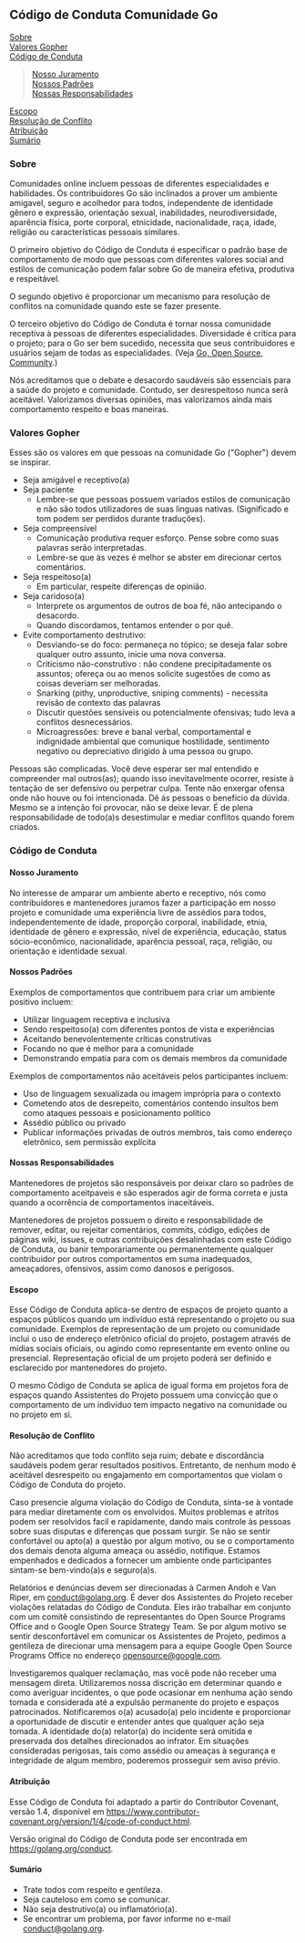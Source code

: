 ## Código de Conduta Comunidade Go




[Sobre](#sobre)\
[Valores Gopher](#valores-gopher)\
[Código de Conduta](#código-de-conduta)
> [Nosso Juramento](#nosso-juramento)\
> [Nossos Padrões](#nossos-padrões)\
> [Nossas Responsabilidades](#nossas-responsabilidades)

[Escopo](#escopo)\
[Resolução de Conflito](#resolu%c3%a7%c3%a3o-de-conflito)\
[Atribuição](#atribui%c3%a7%c3%a3o)\
[Sumário](#Sumário)





### Sobre
Comunidades online incluem pessoas de diferentes especialidades e habilidades. Os contribuidores Go são inclinados a prover um ambiente amigavel, 
seguro e acolhedor para todos, independente de identidade gênero e expressão, orientação sexual, inabilidades, neurodiversidade, aparência física,
porte corporal, etnicidade, nacionalidade, raça, idade, religião ou características pessoais similares.

O primeiro objetivo do Código de Conduta é especificar o padrão base de comportamento de modo que pessoas com diferentes valores social and estilos
de comunicação podem falar sobre Go de maneira efetiva, produtiva e respeitável.

O segundo objetivo é proporcionar um mecanismo para resolução de conflitos na comunidade quando este se fazer presente.

O terceiro objetivo do Código de Conduta é tornar nossa comunidade receptiva à pessoas de diferentes especialidades. Diversidade é crítica para o projeto; 
para o Go ser bem sucedido, necessita que seus contribuidores e usuários sejam de todas as especialidades. (Veja [Go, Open Source, Community](#https://blog.golang.org/open-source).)

Nós acreditamos que o debate e desacordo saudáveis são essenciais para a saúde do projeto e comunidade. Contudo, ser desrespeitoso nunca será aceitável. Valorizamos diversas opiniões,
mas valorizamos ainda mais comportamento respeito e boas maneiras.

### Valores Gopher

Esses são os valores em que pessoas na comunidade Go ("Gopher") devem se inspirar.

* Seja amigável e receptivo(a)
* Seja paciente
   * Lembre-se que pessoas possuem variados estilos de comunicação e não são todos utilizadores de suas linguas nativas. (Significado e tom podem ser perdidos durante traduções).
* Seja compreensível
   * Comunicação produtiva requer esforço. Pense sobre como suas palavras serão interpretadas.
   * Lembre-se que às vezes é melhor se abster em direcionar certos comentários.
* Seja respeitoso(a)
    * Em particular, respeite diferenças de opinião.
* Seja caridoso(a)
    * Interprete os argumentos de outros de boa fé, não antecipando o desacordo.
    * Quando discordamos, tentamos entender o por quê.
* Evite comportamento destrutivo:
   * Desviando-se do foco: permaneça no tópico; se deseja falar sobre qualquer outro assunto, inicie uma nova conversa.
   * Criticismo não-construtivo : não condene precipitadamente os assuntos; ofereça ou ao menos solicite sugestões de como as coisas deveriam ser melhoradas.
   * Snarking (pithy, unproductive, sniping comments) - necessita revisão de contexto das palavras
   * Discutir questões sensíveis  ou potencialmente ofensivas; tudo leva a conflitos desnecessários.
   * Microagressões: breve e banal verbal, comportamental e indignidade ambiental que comunique hostilidade, sentimento negativo ou depreciativo dirigido
     à uma pessoa ou grupo.
     
Pessoas são complicadas. Você deve esperar ser mal entendido e compreender mal outros(as); quando isso inevitavelmente ocorrer, resiste à tentação de ser
defensivo ou perpetrar culpa. Tente não enxergar ofensa onde não houve ou foi intencionada. Dê ás pessoas o benefício da dúvida. Mesmo se a intenção foi
provocar, não se deixe levar. É de plena responsabilidade de todo(a)s desestimular e mediar conflitos quando forem criados.


### Código de Conduta

#### Nosso Juramento 

   No interesse de amparar um ambiente aberto e receptivo, nós como contribuidores e mantenedores juramos fazer a participação em nosso projeto e comunidade
   uma experiência livre de assédios para todos, independentemente de idade, proporção corporal, inabilidade, etnia, identidade de gênero e expressão, nível
   de experiência, educação, status sócio-econômico, nacionalidade, aparência pessoal, raça, religião, ou orientação e identidade sexual.

#### Nossos Padrões

Exemplos de comportamentos que contribuem para criar um ambiente positivo incluem:  
   * Utilizar linguagem receptiva e inclusiva
   * Sendo respeitoso(a) com diferentes pontos de vista e experiências
   * Aceitando benevolentemente críticas construtivas
   * Focando no que é melhor para a comunidade
   * Demonstrando empatia para com os demais membros da comunidade
  

Exemplos de comportamentos não aceitáveis pelos participantes incluem:
   * Uso de linguagem sexualizada ou imagem imprópria para o contexto
   * Cometendo atos de desrepeito, comentários contendo insultos bem como ataques pessoais e posicionamento político
   * Assédio público ou privado
   * Publicar informações privadas de outros membros, tais como endereço eletrônico, sem permissão explícita

#### Nossas Responsabilidades

   Mantenedores de projetos são responsáveis por deixar claro so padrões de comportamento aceitpaveis e são esperados 
   agir de forma correta e justa quando a ocorrência de comportamentos inaceitáveis.
   
   Mantenedores de projetos possuem o direito e responsabilidade de remover, editar, ou rejeitar comentários, commits,
   código, edições de páginas wiki, issues, e outras contribuições desalinhadas com este Código de Conduta, ou banir 
   temporariamente ou permanentemente qualquer contribuidor por outros comportamentos em suma inadequados, ameaçadores,
   ofensivos, assim como danosos e perigosos.


#### Escopo

Esse Código de Conduta aplica-se dentro de espaços de projeto quanto a espaços públicos quando um indivíduo está representando
o projeto ou sua comunidade. Exemplos de representação de um projeto ou comunidade inclui o uso de endereço eletrônico oficial do
projeto, postagem através de mídias sociais oficiais, ou agindo como representante em evento online ou presencial. Representação oficial
de um projeto poderá ser definido e esclarecido por mantenedores do projeto.

O mesmo Código de Conduta se aplica de igual forma em projetos fora de espaços quando Assistentes do Projeto possuem uma convicção que o
comportamento de um indivíduo tem impacto negativo na comunidade ou no projeto em si.


#### Resolução de Conflito

Não acreditamos que todo conflito seja ruim; debate e discordância saudáveis podem gerar resultados positivos. Entretanto, de nenhum modo
é aceitável desrespeito ou engajamento em comportamentos que violam o Código de Conduta do projeto.

Caso presencie alguma violação do Código de Conduta, sinta-se à vontade para mediar diretamente com os envolvidos. Muitos problemas e atritos
podem ser resolvidos facil e rapidamente, dando mais controle às pessoas sobre suas disputas e diferenças que possam surgir. Se não se sentir
confortável ou apto(a) a questão por algum motivo, ou se o comportamento dos demais denota alguma ameaça ou assédio, notifique. Estamos empenhados
e dedicados a fornecer um ambiente onde participantes sintam-se bem-vindo(a)s e seguro(a)s.


Relatórios e denúncias devem ser direcionadas à Carmen Andoh e Van Riper, em conduct@golang.org. É dever dos Assistentes do Projeto receber violações
relatadas do Código de Conduta. Eles irão trabalhar em conjunto com um comitê consistindo de representantes do Open Source Programs Office and o Google Open Source Strategy Team. Se por algum motivo se sentir desconfortável em comunicar os Assistentes de Projeto, pedimos a gentileza de direcionar uma mensagem para
a equipe Google Open Source Programs Office no endereço opensource@google.com.

Investigaremos qualquer reclamação, mas você pode não receber uma mensagem direta. Utilizaremos nossa discrição em determinar quando e como averiguar incidentes,
o que pode ocasionar em nenhuma ação sendo tomada e considerada até a expulsão permanente do projeto e espaços patrocinados. Notificaremos o(a) acusado(a) pelo incidente e proporcionar a oportunidade de discutir e entender antes que qualquer ação seja tomada. A identidade do(a) relator(a) do incidente será omitida e preservada dos detalhes direcionados ao infrator. Em situações consideradas perigosas, tais como assédio ou ameaças à segurança e integridade de algum membro, 
poderemos prosseguir sem aviso prévio.


#### Atribuição

Esse Código de Conduta foi adaptado a partir do Contributor Covenant, versão 1.4, disponível em
https://www.contributor-covenant.org/version/1/4/code-of-conduct.html.

Versão original do Código de Conduta pode ser encontrada em https://golang.org/conduct.


#### Sumário

* Trate todos com respeito e gentileza.
* Seja cauteloso em como se comunicar.
* Não seja destrutivo(a) ou inflamatório(a).
* Se encontrar um problema, por favor informe no e-mail conduct@golang.org.

